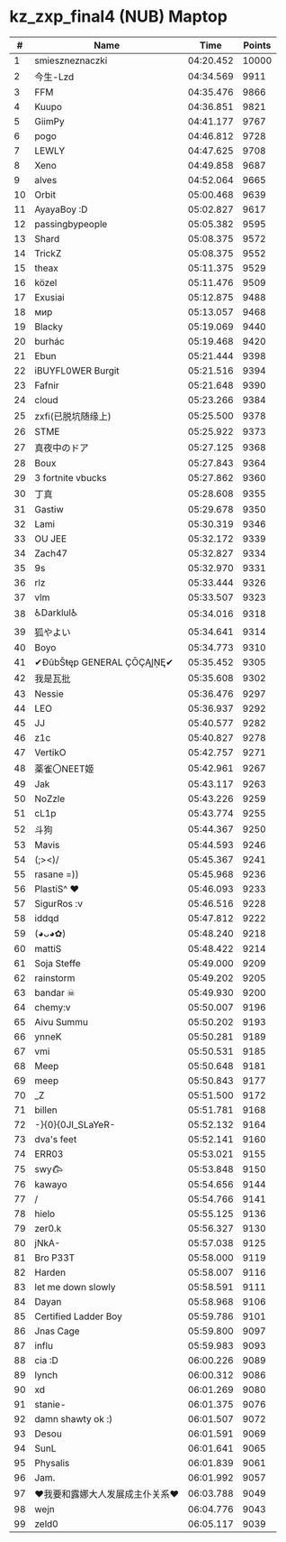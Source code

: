 # kz_zxp_final4 (NUB) Maptop

|  # | Name | Time | Points |
|-------------- | -------------- | -------------- | -------------- | 
| 1 | smieszneznaczki | 04:20.452 | 10000 | 
| 2 | 今生-Lzd | 04:34.569 | 9911 | 
| 3 | FFM | 04:35.476 | 9866 | 
| 4 | Kuupo | 04:36.851 | 9821 | 
| 5 | GiimPy | 04:41.177 | 9767 | 
| 6 | pogo | 04:46.812 | 9728 | 
| 7 | LEWLY | 04:47.625 | 9708 | 
| 8 | Xeno | 04:49.858 | 9687 | 
| 9 | alves | 04:52.064 | 9665 | 
| 10 | Orbit | 05:00.468 | 9639 | 
| 11 | AyayaBoy :D | 05:02.827 | 9617 | 
| 12 | passingbypeople | 05:05.382 | 9595 | 
| 13 | Shard | 05:08.375 | 9572 | 
| 14 | TrickZ | 05:08.375 | 9552 | 
| 15 | theax | 05:11.375 | 9529 | 
| 16 | közel | 05:11.476 | 9509 | 
| 17 | Exusiai | 05:12.875 | 9488 | 
| 18 | мир | 05:13.057 | 9468 | 
| 19 | Blacky | 05:19.069 | 9440 | 
| 20 | burhác | 05:19.468 | 9420 | 
| 21 | Ebun | 05:21.444 | 9398 | 
| 22 | iBUYFL0WER Burgit | 05:21.516 | 9394 | 
| 23 | Fafnir | 05:21.648 | 9390 | 
| 24 | cloud | 05:23.266 | 9384 | 
| 25 | zxfi(已脱坑随缘上) | 05:25.500 | 9378 | 
| 26 | STME | 05:25.922 | 9373 | 
| 27 | 真夜中のドア | 05:27.125 | 9368 | 
| 28 | Boux | 05:27.843 | 9364 | 
| 29 | 3 fortnite vbucks | 05:27.862 | 9360 | 
| 30 | 丁真 | 05:28.608 | 9355 | 
| 31 | Gastiw | 05:29.678 | 9350 | 
| 32 | Lami | 05:30.319 | 9346 | 
| 33 | OU JEE | 05:32.172 | 9339 | 
| 34 | Zach47 | 05:32.827 | 9334 | 
| 35 | 9s | 05:32.970 | 9331 | 
| 36 | rlz | 05:33.444 | 9326 | 
| 37 | vlm | 05:33.507 | 9323 | 
| 38 | ♿Darklul♿ | 05:34.016 | 9318 | 
| 39 | 狐やよい | 05:34.641 | 9314 | 
| 40 | Boyo | 05:34.773 | 9310 | 
| 41 | ✔ĐûbŠŧęp GENERAL ÇŌÇĄĮŅĘ✔ | 05:35.452 | 9305 | 
| 42 | 我是瓦批 | 05:35.608 | 9302 | 
| 43 | Nessie | 05:36.476 | 9297 | 
| 44 | LEO | 05:36.937 | 9292 | 
| 45 | JJ | 05:40.577 | 9282 | 
| 46 | z1c | 05:40.827 | 9278 | 
| 47 | VertikO | 05:42.757 | 9271 | 
| 48 | 薬雀〇NEET姬 | 05:42.961 | 9267 | 
| 49 | Jak | 05:43.117 | 9263 | 
| 50 | NoZzle | 05:43.226 | 9259 | 
| 51 | cL1p | 05:43.774 | 9255 | 
| 52 | 斗狗 | 05:44.367 | 9250 | 
| 53 | Mavis | 05:44.593 | 9246 | 
| 54 | (;><)/ | 05:45.367 | 9241 | 
| 55 | rasane =)) | 05:45.968 | 9236 | 
| 56 | PlastiS^ ♥ | 05:46.093 | 9233 | 
| 57 | SigurRos :v | 05:46.516 | 9228 | 
| 58 | iddqd | 05:47.812 | 9222 | 
| 59 | (◕ᴗ◕✿) | 05:48.240 | 9218 | 
| 60 | mattiS | 05:48.422 | 9214 | 
| 61 | Soja Steffe | 05:49.000 | 9209 | 
| 62 | rainstorm | 05:49.202 | 9205 | 
| 63 | bandar ☠ | 05:49.930 | 9200 | 
| 64 | chemy:v | 05:50.007 | 9196 | 
| 65 | Aivu Summu | 05:50.202 | 9193 | 
| 66 | ynneK | 05:50.281 | 9189 | 
| 67 | vmi | 05:50.531 | 9185 | 
| 68 | Meep | 05:50.648 | 9181 | 
| 69 | meep | 05:50.843 | 9177 | 
| 70 | _Z | 05:51.500 | 9172 | 
| 71 | billen | 05:51.781 | 9168 | 
| 72 | -}{0}{0JI_SLaYeR- | 05:52.132 | 9164 | 
| 73 | dva's feet | 05:52.141 | 9160 | 
| 74 | ERR03 | 05:53.021 | 9155 | 
| 75 | swy𐂃 | 05:53.848 | 9150 | 
| 76 | kawayo | 05:54.656 | 9144 | 
| 77 | / | 05:54.766 | 9141 | 
| 78 | hielo | 05:55.125 | 9136 | 
| 79 | zer0.k | 05:56.327 | 9130 | 
| 80 | jNkA- | 05:57.038 | 9125 | 
| 81 | Bro P33T | 05:58.000 | 9119 | 
| 82 | Harden | 05:58.007 | 9116 | 
| 83 | let me down slowly | 05:58.591 | 9111 | 
| 84 | Dayan | 05:58.968 | 9106 | 
| 85 | Certified Ladder Boy | 05:59.786 | 9101 | 
| 86 | Jnas Cage | 05:59.800 | 9097 | 
| 87 | influ | 05:59.983 | 9093 | 
| 88 | cia :D | 06:00.226 | 9089 | 
| 89 | lynch | 06:00.312 | 9086 | 
| 90 | xd | 06:01.269 | 9080 | 
| 91 | stanie- | 06:01.375 | 9076 | 
| 92 | damn shawty ok :) | 06:01.507 | 9072 | 
| 93 | Desou | 06:01.591 | 9069 | 
| 94 | SunL | 06:01.641 | 9065 | 
| 95 | Physalis | 06:01.839 | 9061 | 
| 96 | Jam. | 06:01.992 | 9057 | 
| 97 | ❤我要和露娜大人发展成主仆关系❤ | 06:03.788 | 9049 | 
| 98 | wejn | 06:04.776 | 9043 | 
| 99 | zeld0 | 06:05.117 | 9039 | 

